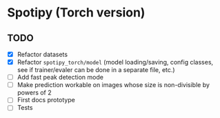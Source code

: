 # Spotipy (Torch version)

## TODO

- [x] Refactor datasets
- [x] Refactor `spotipy_torch/model` (model loading/saving, config classes, see if trainer/evaler can be done in a separate file, etc.)
- [ ] Add fast peak detection mode
- [ ] Make prediction workable on images whose size is non-divisible by powers of 2
- [ ] First docs prototype
- [ ] Tests
